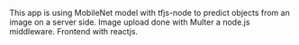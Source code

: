 This app is using MobileNet model with tfjs-node to predict objects from an image on a server side.
Image upload done with Multer a node.js middleware. Frontend with reactjs.
